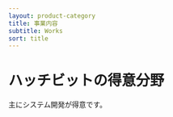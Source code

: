 ```yaml
---
layout: product-category
title: 事業内容
subtitle: Works
sort: title
---
```


# ハッチビットの得意分野

主にシステム開発が得意です。
